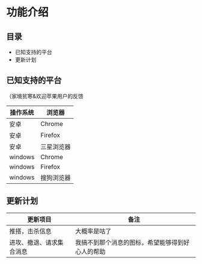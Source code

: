 # 功能介绍

## 目录
+ 已知支持的平台
+ 更新计划

## 已知支持的平台
（家境贫寒&欢迎苹果用户的反馈

| 操作系统 | 浏览器 |
| - | - |
| 安卓 | Chrome |
| 安卓 | Firefox |
| 安卓 | 三星浏览器 |
| windows | Chrome |
| windows | Firefox |
| windows | 搜狗浏览器 |

## 更新计划
| 更新项目 | 备注 |
| - | - |
| 推搭，击杀信息 | 大概率是咕了 |
| 进攻、撤退、请求集合消息 | 我搞不到那个消息的图标，希望能够得到好心人的帮助 |

<!-- ![avatar][步骤1] -->


[^_^]: # (变量区)
[步骤1]: https://jeanrry-test-1251663958.cos.ap-beijing.myqcloud.com/icancarryu/step1.jpg
[步骤2]: https://jeanrry-test-1251663958.cos.ap-beijing.myqcloud.com/icancarryu/step2.jpg
[步骤3]: https://jeanrry-test-1251663958.cos.ap-beijing.myqcloud.com/icancarryu/step3.jpg
[步骤4]: https://jeanrry-test-1251663958.cos.ap-beijing.myqcloud.com/icancarryu/step4.jpg
[步骤5]: https://jeanrry-test-1251663958.cos.ap-beijing.myqcloud.com/icancarryu/step5.jpg
[步骤6]: https://jeanrry-test-1251663958.cos.ap-beijing.myqcloud.com/icancarryu/step6.jpg
